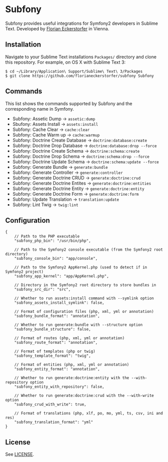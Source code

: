 Subfony
=======

Subfony provides useful integrations for Symfony2 developers in Sublime Text. Developed by [Florian Eckerstorfer](http://florianeckerstorfer.com) in Vienna.


Installation
------------

Navigate to your Sublime Text installations `Packages/` directory and clone this repository. For example, on OS X with Sublime Text 3:

    $ cd ~/Library/Application\ Support/Sublime\ Text\ 3/Packages
    $ git clone https://github.com/florianeckerstorfer/subfony Subfony


Commands
--------

This list shows the commands supported by Subfony and the corresponding name in Symfony.

- Subfony: Assetic Dump → `assetic:dump`
- Sbufony: Assets Install → `assets:install`
- Subfony: Cache Clear → `cache:clear`
- Subfony: Cache Warm up → `cache:warmup`
- Subfony: Doctrine Create Database → `doctrine:database:create`
- Subfony: Doctrine Drop Database → `doctrine:database:drop --force`
- Subfony: Doctrine Create Schema → `doctrine:schema:create`
- Subfony: Doctrine Drop Schema → `doctrine:schema:drop --force`
- Subfony: Doctrine Update Schema → `doctrine:schema:update --force`
- Subfony: Generate Bundle → `generate:bundle`
- Subfony: Generate Controller → `generate:controller`
- Subfony: Generate Doctrine CRUD → `generate:doctrine:crud`
- Subfony: Generate Doctrine Entites → `generate:doctrine:entities`
- Subfony: Generate Doctrine Entity → `generate:doctrine:entity`
- Subfony: Generate Doctrine Form → `generate:doctrine:form`
- Subfony: Update Translation → `translation:update`
- Subfony: Lint Twig → `twig:lint`


Configuration
-------------

    {
        // Path to the PHP executable
        "subfony_php_bin": "/usr/bin/php",

        // Path to the Symfony2 console executable (from the Symfony2 root directory)
        "subfony_console_bin": "app/console",

        // Path to the Symfony2 AppKernel.php (used to detect if in Symfony2 project)
        "subfony_app_kernel": "app/AppKernel.php",

        // Directory in the Symfony2 root directory to store bundles in
        "subfony_src_dir": "src",

        // Whether to run assets:install command with --symlink option
        "subfony_assets_install_symlink": false,

        // Format of configuration files (php, xml, yml or annotation)
        "subfony_bundle_format": "annotation",

        // Whether to run generate:bundle with --structure option
        "subfony_bundle_structure": false,

        // Format of routes (php, xml, yml or annotation)
        "subfony_route_format": "annotation",

        // Format of templates (php or twig)
        "subfony_template_format": "twig",

        // Format of entities (php, xml, yml or annotation)
        "subfony_entity_format": "annotation",

        // Whether to run generate:doctrine:entity with the --with-repository option
        "subfony_entity_with_repository": false,

        // Whether to run generate:doctrine:crud with the --with-write option
        "subfony_crud_with_write": true,

        // Format of translations (php, xlf, po, mo, yml, ts, csv, ini and res)
        "subfony_translation_format": "yml"
    }


License
-------

See [LICENSE](https://github.com/florianeckerstorfer/subfony/blob/master/LICENSE).
